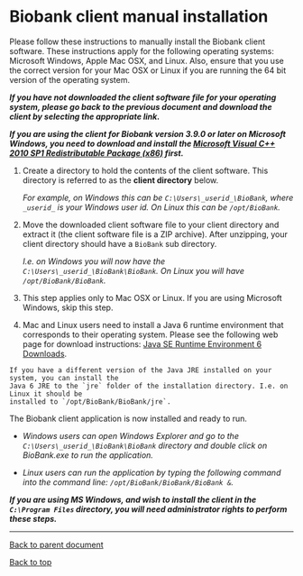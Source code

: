 # Biobank client manual installation

Please follow these instructions to manually install the Biobank client software. These instructions
apply for the following operating systems: Microsoft Windows, Apple Mac OSX, and Linux. Also, ensure
that you use the correct version for your Mac OSX or Linux if you are running the 64 bit version of
the operating system.

**_If you have not downloaded the client software file for your operating system, please go back
to the previous document and download the client by selecting the appropriate link._**

**_If you are using the client for Biobank version 3.9.0 or later on Microsoft Windows, you need to
download and install the
[Microsoft Visual C++ 2010 SP1 Redistributable Package (x86)](http://www.microsoft.com/en-us/download/details.aspx?id=8328)
first._**

1. Create a directory to hold the contents of the client software. This directory is referred to
as the **client directory** below.

   *For example, on Windows this can be `C:\Users\_userid_\BioBank`, where `_userid_` is your
   Windows user id. On Linux this can be `/opt/BioBank`.*

2. Move the downloaded client software file to your client directory and extract it (the client
 software file is a ZIP archive). After unzipping, your client directory should have a `BioBank` sub
 directory.

   *I.e. on Windows you will now have the `C:\Users\_userid_\BioBank\BioBank`.  On Linux you will
   have `/opt/BioBank/BioBank`.*

3. This step applies only to Mac OSX or Linux. If you are using Microsoft Windows, skip this step.

  1. Mac and Linux users need to install a Java 6 runtime environment that corresponds to their
  operating system. Please see the following web page for download instructions:
  [Java SE Runtime Environment 6 Downloads](http://www.oracle.com/technetwork/java/javase/downloads/jre6-downloads-1637595.html).

    If you have a different version of the Java JRE installed on your system, you can install the
    Java 6 JRE to the `jre` folder of the installation directory. I.e. on Linux it should be
    installed to `/opt/BioBank/BioBank/jre`.

The Biobank client application is now installed and ready to run.

* *Windows users can open Windows Explorer and go to the` C:\Users\_userid_\BioBank\BioBank`
 directory and double click on BioBank.exe to run the application.*

* *Linux users can run the application by typing the following command into the command line:
`/opt/BioBank/BioBank/BioBank &`.*

**_If you are using MS Windows, and wish to install the client in the `C:\Program Files` directory, you
 will need administrator rights to perform these steps._**

****

[Back to parent document](client_installation.md)

[Back to top](../README.md)
